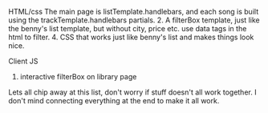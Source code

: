 HTML/css
  The main page is listTemplate.handlebars, and each song is built using the trackTemplate.handlebars partials.
  2. A filterBox template, just like the benny's list template, but without city, price etc.
      use data tags in the html to filter.
  4. CSS that works just like benny's list and makes things look nice.

Client JS
  1. interactive filterBox on library page

Lets all chip away at this list, don't worry if stuff doesn't all work together.
I don't mind connecting everything at the end to make it all work.     
